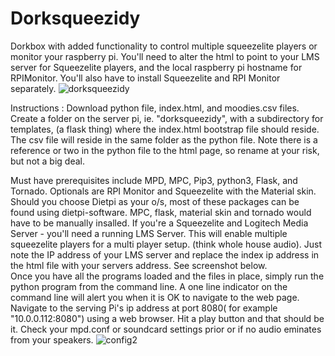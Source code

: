 # Dorksqueezidy
Dorkbox with added functionality to control multiple squeezelite players or monitor your raspberry pi.  You'll need to alter the html to point to your LMS server for Squeezelite players, and the local raspberry pi hostname for RPIMonitor.  You'll also have to install Squeezelite and RPI Monitor separately.
![dorksqueezidy](https://user-images.githubusercontent.com/16979775/158045493-f775ad8b-13e5-4e5c-b285-433523a530fa.png)

Instructions : Download python file, index.html, and moodies.csv files. Create a folder on the server pi, ie. "dorksqueezidy", with a subdirectory for templates, (a flask thing) where the index.html bootstrap file should reside. The csv file will reside in the same folder as the python file. Note there is a reference or two in the python file to the html page, so rename at your risk, but not a big deal.  

Must have prerequisites include  MPD, MPC, Pip3, python3, Flask, and Tornado.  Optionals are RPI Monitor and Squeezelite with the Material skin. Should you choose Dietpi as your o/s, most of these packages can be found using dietpi-software.  MPC, flask, material skin and tornado would have to be manually insalled.  If you're a Squeezelite and Logitech Media Server - you'll need a running LMS Server.  This will enable multiple squeezelite players for a multi player setup.  (think whole house audio).  Just note the IP address of your LMS server and replace the index ip address in the html file with your servers address. See screenshot below.  
Once you have all the programs loaded and the files in place, simply run the python program from the command line. A one line indicator on the command line will alert you when it is OK to navigate to the web page. Navigate to the serving Pi's ip address at port 8080( for example "10.0.0.112:8080") using a web browser. Hit a play button and that should be it. Check your mpd.conf or soundcard settings prior or if no audio eminates from your speakers.
![config2](https://user-images.githubusercontent.com/16979775/158045286-654498fb-1003-40e3-a69c-bc19be38262f.png)
